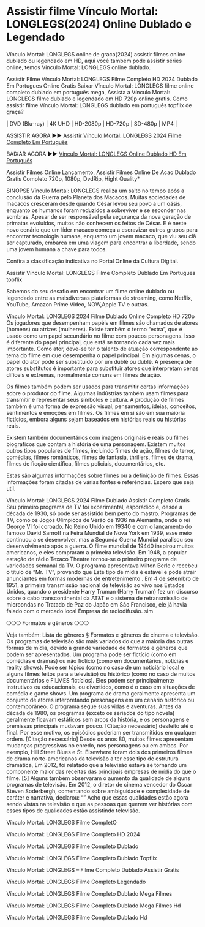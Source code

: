 # Assistir filme Vínculo Mortal: LONGLEGS(2024) Online Dublado e Legendado

Vínculo Mortal: LONGLEGS online de graca(2024) assistir filmes online dublado ou legendado em HD, aqui você também pode assistir séries online, temos Vínculo Mortal: LONGLEGS online dublado.

Assistir Filme Vínculo Mortal: LONGLEGS Filme Completo HD 2024 Dublado Em Portugues Online Gratis Baixar Vínculo Mortal: LONGLEGS filme online completo dublado em português mega, Assista a Vínculo Mortal: LONGLEGS filme dublado e legendado em HD 720p online gratis. Como assistir filme Vínculo Mortal: LONGLEGS dublado em português topflix de graça?

| DVD (Blu-ray) | 4K UHD | HD-2080p | HD-720p | SD-480p | MP4 |

ASSISTIR AGORA ►► [Assistir Vínculo Mortal: LONGLEGS 2024 Filme Completo Em Português](https://cine.yeshq.biz/pt/movie/1226578)

BAIXAR AGORA ►► [Vínculo Mortal: LONGLEGS Online Dublado HD Em Português](https://cine.yeshq.biz/pt/movie/1226578)

Assistir Filmes Online Lançamento, Assistir Filmes Online De Acao Dublado Gratis Completo 720p, 1080p, DvdRip, Hight Quality*

SINOPSE Vínculo Mortal: LONGLEGS realiza um salto no tempo após a conclusão da Guerra pelo Planeta dos Macacos. Muitas sociedades de macacos cresceram desde quando César levou seu povo a um oásis, enquanto os humanos foram reduzidos a sobreviver e se esconder nas sombras. Apesar de ser responsável pela segurança da nova geração de primatas evoluídos, muitos não conhecem os feitos de César. E é neste novo cenário que um líder macaco começa a escravizar outros grupos para encontrar tecnologia humana, enquanto um jovem macaco, que viu seu clã ser capturado, embarca em uma viagem para encontrar a liberdade, sendo uma jovem humana a chave para todos.

Confira a classificação indicativa no Portal Online da Cultura Digital.

Assistir Vínculo Mortal: LONGLEGS Filme Completo Dublado Em Portugues topflix

Sabemos do seu desafio em encontrar um filme online dublado ou legendado entre as maisdiversas plataformas de streaming, como Netflix, YouTube, Amazon Prime Video, NOW,Apple TV e outras.

Vínculo Mortal: LONGLEGS 2024 Filme Dublado Online Completo HD 720p Os jogadores que desempenham papéis em filmes são chamados de atores (homens) ou atrizes (mulheres). Existe também o termo “extra”, que é usado como um papel secundário no filme com poucos personagens. Isso é diferente do papel principal, que está se tornando cada vez mais importante. Como ator, deve-se ter o talento de atuação correspondente ao tema do filme em que desempenha o papel principal. Em algumas cenas, o papel do ator pode ser substituído por um dublê ou dublê. A presença de atores substitutos é importante para substituir atores que interpretam cenas difíceis e extremas, normalmente comuns em filmes de ação.

Os filmes também podem ser usados para transmitir certas informações sobre o produtor do filme. Algumas indústrias também usam filmes para transmitir e representar seus símbolos e cultura. A produção de filmes também é uma forma de expressão visual, pensamentos, ideias, conceitos, sentimentos e emoções em filmes. Os filmes em si são em sua maioria fictícios, embora alguns sejam baseados em histórias reais ou histórias reais.

Existem também documentários com imagens originais e reais ou filmes biográficos que contam a história de uma personagem. Existem muitos outros tipos populares de filmes, incluindo filmes de ação, filmes de terror, comédias, filmes românticos, filmes de fantasia, thrillers, filmes de drama, filmes de ficção científica, filmes policiais, documentários, etc.

Estas são algumas informações sobre filmes ou a definição de filmes. Essas informações foram citadas de várias fontes e referências. Espero que seja util.

Vínculo Mortal: LONGLEGS 2024 Filme Dublado Assistir Completo Gratis Seu primeiro programa de TV foi experimental, esporádico e, desde a década de 1930, só pode ser assistido bem perto do mastro. Programas de TV, como os Jogos Olímpicos de Verão de 1936 na Alemanha, onde o rei George VI foi coroado. No Reino Unido em 19340 e com o lançamento do famoso David Sarnoff na Feira Mundial de Nova York em 1939, esse meio continuou a se desenvolver, mas a Segunda Guerra Mundial paralisou seu desenvolvimento após a guerra. O filme mundial de 19440 inspirou muitos americanos, e eles compraram a primeira televisão. Em 1948, a popular estação de rádio Texaco Theatre tornou-se o primeiro programa de variedades semanal da TV. O programa apresentava Milton Berle e recebeu o título de “Mr. TV”, provando que Este tipo de mídia é estável e pode atrair anunciantes em formas modernas de entretenimento . Em 4 de setembro de 1951, a primeira transmissão nacional de televisão ao vivo nos Estados Unidos, quando o presidente Harry Truman (Harry Truman) fez um discurso sobre o cabo transcontinental da AT&T e o sistema de retransmissão de microondas no Tratado de Paz do Japão em São Francisco, ele já havia falado com o mercado local Empresa de radiodifusão. sim

❍❍❍ Formatos e gêneros ❍❍❍

Veja também: Lista de gêneros § Formatos e gêneros de cinema e televisão. Os programas de televisão são mais variados do que a maioria das outras formas de mídia, devido à grande variedade de formatos e gêneros que podem ser apresentados. Um programa pode ser fictício (como em comédias e dramas) ou não fictício (como em documentários, notícias e reality shows). Pode ser tópico (como no caso de um noticiário local e alguns filmes feitos para a televisão) ou histórico (como no caso de muitos documentários e FILMES fictícios). Eles podem ser principalmente instrutivos ou educacionais, ou divertidos, como é o caso em situações de comédia e game shows. Um programa de drama geralmente apresenta um conjunto de atores interpretando personagens em um cenário histórico ou contemporâneo. O programa segue suas vidas e aventuras. Antes da década de 1980, os programas (exceto os seriados do tipo novela) geralmente ficavam estáticos sem arcos da história, e os personagens e premissas principais mudavam pouco. [Citação necessário] desfeito até o final. Por esse motivo, os episódios poderiam ser transmitidos em qualquer ordem. [Citação necessário] Desde os anos 80, muitos filmes apresentam mudanças progressivas no enredo, nos personagens ou em ambos. Por exemplo, Hill Street Blues e St. Elsewhere foram dois dos primeiros filmes de drama norte-americanos da televisão a ter esse tipo de estrutura dramática, Em 2012, foi relatado que a televisão estava se tornando um componente maior das receitas das principais empresas de mídia do que o filme. [5] Alguns também observaram o aumento da qualidade de alguns programas de televisão. Em 2012, o diretor de cinema vencedor do Oscar Steven Soderbergh, comentando sobre ambiguidade e complexidade de caráter e narrativa, declarou: “” Acho que essas qualidades estão agora sendo vistas na televisão e que as pessoas que querem ver histórias com esses tipos de qualidades estão assistindo televisão.

Vínculo Mortal: LONGLEGS Filme CompletO

Vínculo Mortal: LONGLEGS Filme Completo HD 2024

Vínculo Mortal: LONGLEGS Filme Completo Dublado

Vínculo Mortal: LONGLEGS Filme Completo Dublado Topflix

Vínculo Mortal: LONGLEGS – Filme Completo Dublado Assistir Gratis

Vínculo Mortal: LONGLEGS Filme Completo Legendado

Vínculo Mortal: LONGLEGS Filme Completo Dublado Mega Filmes

Vínculo Mortal: LONGLEGS Filme Completo Dublado Mega Filmes Hd

Vínculo Mortal: LONGLEGS Filme Completo Dublado Hd
